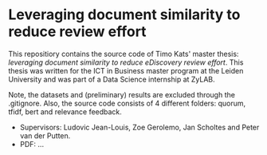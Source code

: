 # Leveraging document similarity to reduce review effort
This repositiory contains the source code of Timo Kats' master thesis: *leveraging document similarity to reduce eDiscovery review effort*. This thesis was written for the ICT in Business master program at the Leiden University and was part of a Data Science internship at ZyLAB.   

Note, the datasets and (preliminary) results are excluded through the .gitignore. Also, the source code consists of 4 different folders: quorum, tfidf, bert and relevance feedback.

- Supervisors: Ludovic Jean-Louis, Zoe Gerolemo, Jan Scholtes and Peter van der Putten.  
- PDF: ...
